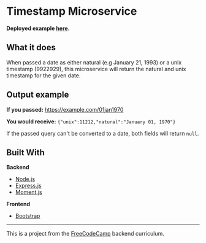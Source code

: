 # Timestamp Microservice
**Deployed example [here](https://rocky-thicket-78849.herokuapp.com/).**
## What it does
When passed a date as either natural (e.g January 21, 1993) or a unix timestamp (9922929), this microservice will return the natural and unix timestamp for the given date.

## Output example

**If you passed:** https://example.com/01jan1970

**You would receive:** `{"unix":11212,"natural":"January 01, 1970"}`

If the passed query can't be converted to a date, both fields will return `null`.

## Built With

**Backend**
* [Node.js](https://nodejs.org/en/)
* [Express.js](http://expressjs.com/)
* [Moment.js](https://momentjs.com/)

**Frontend**
* [Bootstrap](https://getbootstrap.com/)


----

This is a project from the [FreeCodeCamp](https://www.freecodecamp.org) backend curriculum. 

